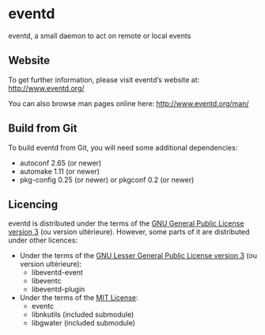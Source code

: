 eventd
======

eventd, a small daemon to act on remote or local events


Website
-------

To get further information, please visit eventd’s website at:
http://www.eventd.org/

You can also browse man pages online here:
http://www.eventd.org/man/


Build from Git
--------------

To build eventd from Git, you will need some additional dependencies:
- autoconf 2.65 (or newer)
- automake 1.11 (or newer)
- pkg-config 0.25 (or newer) or pkgconf 0.2 (or newer)


Licencing
---------

eventd is distributed under the terms of the [GNU General Public License version 3](http://www.gnu.org/licenses/gpl-3.0.html) (ou version ultérieure).
However, some parts of it are distributed under other licences:
- Under the terms of the [GNU Lesser General Public License version 3](http://www.gnu.org/licenses/lgpl-3.0.html) (ou version ultérieure):
  - libeventd-event
  - libeventc
  - libeventd-plugin
- Under the terms of the [MIT License](http://opensource.org/licenses/MIT):
  - eventc
  - libnkutils (included submodule)
  - libgwater (included submodule)
